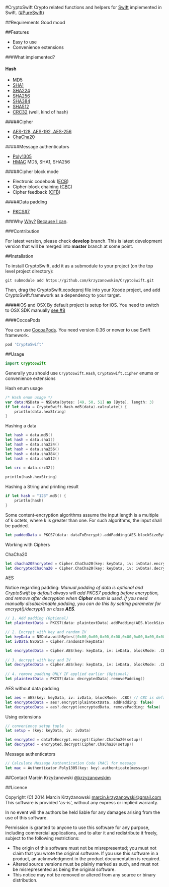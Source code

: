 #CryptoSwift
Crypto related functions and helpers for [Swift](https://developer.apple.com/swift/) implemented in Swift. ([#PureSwift](https://twitter.com/hashtag/pureswift))

##Requirements
Good mood

##Features

- Easy to use
- Convenience extensions

###What implemented?

#### Hash
- [MD5](http://tools.ietf.org/html/rfc1321)
- [SHA1](http://tools.ietf.org/html/rfc3174)
- [SHA224](http://tools.ietf.org/html/rfc6234)
- [SHA256](http://tools.ietf.org/html/rfc6234)
- [SHA384](http://tools.ietf.org/html/rfc6234)
- [SHA512](http://tools.ietf.org/html/rfc6234)
- [CRC32](http://en.wikipedia.org/wiki/Cyclic_redundancy_check) (well, kind of hash)

#####Cipher
- [AES-128, AES-192, AES-256](http://csrc.nist.gov/publications/fips/fips197/fips-197.pdf)
- [ChaCha20](http://cr.yp.to/chacha/chacha-20080128.pdf)

#####Message authenticators
- [Poly1305](http://cr.yp.to/mac/poly1305-20050329.pdf)
- [HMAC](https://www.ietf.org/rfc/rfc2104.txt) MD5, SHA1, SHA256

#####Cipher block mode
- Electronic codebook ([ECB](http://en.wikipedia.org/wiki/Block_cipher_mode_of_operation#Electronic_codebook_.28ECB.29))
- Cipher-block chaining ([CBC](http://en.wikipedia.org/wiki/Block_cipher_mode_of_operation#Cipher-block_chaining_.28CBC.29))
- Cipher feedback ([CFB](http://en.wikipedia.org/wiki/Block_cipher_mode_of_operation#Cipher_feedback_.28CFB.29))

#####Data padding
- [PKCS#7](http://tools.ietf.org/html/rfc5652#section-6.3)

###Why
[Why?](https://github.com/krzyzanowskim/CryptoSwift/issues/5) [Because I can](https://github.com/krzyzanowskim/CryptoSwift/issues/5#issuecomment-53379391).

###Contribution

For latest version, please check **develop** branch. This is latest development version that will be merged into **master** branch at some point.

##Installation

To install CryptoSwift, add it as a submodule to your project (on the top level project directory):

	git submodule add https://github.com/krzyzanowskim/CryptoSwift.git

Then, drag the CryptoSwift.xcodeproj file into your Xcode project, and add CryptoSwift.framework as a dependency to your target.

#####iOS and OSX
By default project is setup for iOS. You need to switch to OSX SDK manually [see #8](https://github.com/krzyzanowskim/CryptoSwift/issues/8)

####CocoaPods

You can use [CocoaPods](http://cocoapods.org/?q=cryptoSwift). You need version 0.36 or newer to use Swift framework.

```ruby
pod 'CryptoSwift'
```

##Usage

```swift
import CryptoSwift
```

Generally you should use `CryptoSwift.Hash`, `CryptoSwift.Cipher` enums or convenience extensions

Hash enum usage
```swift
/* Hash enum usage */
var data:NSData = NSData(bytes: [49, 50, 51] as [Byte], length: 3)
if let data = CryptoSwift.Hash.md5(data).calculate() {
    println(data.hexString)
}
```
    
Hashing a data

```swift
let hash = data.md5()
let hash = data.sha1()
let hash = data.sha224()
let hash = data.sha256()
let hash = data.sha384()
let hash = data.sha512()
	
let crc = data.crc32()

println(hash.hexString)
```
	
Hashing a String and printing result

```swift
if let hash = "123".md5() {
    println(hash)
}
```    
    
Some content-encryption algorithms assume the input length is a multiple of k octets, where k is greater than one. For such algorithms, the input shall be padded.

```swift
let paddedData = PKCS7(data: dataToEncrypt).addPadding(AES.blockSizeBytes())
```

Working with Ciphers

ChaCha20

```swift
let chacha20Encrypted = Cipher.ChaCha20(key: keyData, iv: ivData).encrypt(dataToEncrypt)
let decryptedChaCha20 = Cipher.ChaCha20(key: keyData, iv: ivData).decrypt(encryptedData)
```

AES

Notice regarding padding: *Manual padding of data is optional and CryptoSwift by default always will add PKCS7 padding before encryption, and remove after decryption when __Cipher__ enum is used. If you need manually disable/enable padding, you can do this by setting parameter for encrypt()/decrypt() on class __AES__.*

```swift
// 1. Add padding (Optional)
let plaintextData = PKCS7(data: plaintextData).addPadding(AES.blockSizeBytes())

// 2. Encrypt with key and random IV
let keyData = NSData.withBytes([0x00,0x00,0x00,0x00,0x00,0x00,0x00,0x00,0x00,0x00,0x00,0x00,0x00,0x00,0x00,0x00])
let ivData:NSData = Cipher.randomIV(keyData)

let encryptedData = Cipher.AES(key: keyData, iv: ivData, blockMode: .CBC).encrypt(plaintextData)
	
// 3. decrypt with key and IV
let decryptedData = Cipher.AES(key: keyData, iv: ivData, blockMode: .CBC).decrypt(encryptedData)
	
// 4. remove padding ONLY IF applied earlier (Optional)
let plaintextData = PKCS7(data: decryptedData).removePadding()	
```
	
AES without data padding

```swift
let aes = AES(key: keyData, iv: ivData, blockMode: .CBC) // CBC is default
let encryptedData = aes?.encrypt(plaintextData, addPadding: false)
let decryptedData = aes?.decrypt(encryptedData, removePadding: false)
```

Using extensions
	
```swift
// convenience setup tuple
let setup = (key: keyData, iv: ivData)

let encrypted = dataToEncrypt.encrypt(Cipher.ChaCha20(setup))
let decrypted = encrypted.decrypt(Cipher.ChaCha20(setup))
```
	
Message authenticators

```swift
// Calculate Message Authentication Code (MAC) for message
let mac = Authenticator.Poly1305(key: key).authenticate(message)
```

##Contact
Marcin Krzyżanowski [@krzyzanowskim](http://twitter.com/krzyzanowskim)

##Licence

Copyright (C) 2014 Marcin Krzyżanowski <marcin.krzyzanowski@gmail.com>
This software is provided 'as-is', without any express or implied warranty. 

In no event will the authors be held liable for any damages arising from the use of this software. 

Permission is granted to anyone to use this software for any purpose, including commercial applications, and to alter it and redistribute it freely, subject to the following restrictions:

- The origin of this software must not be misrepresented; you must not claim that you wrote the original software. If you use this software in a product, an acknowledgment in the product documentation is required.
- Altered source versions must be plainly marked as such, and must not be misrepresented as being the original software.
- This notice may not be removed or altered from any source or binary distribution.
